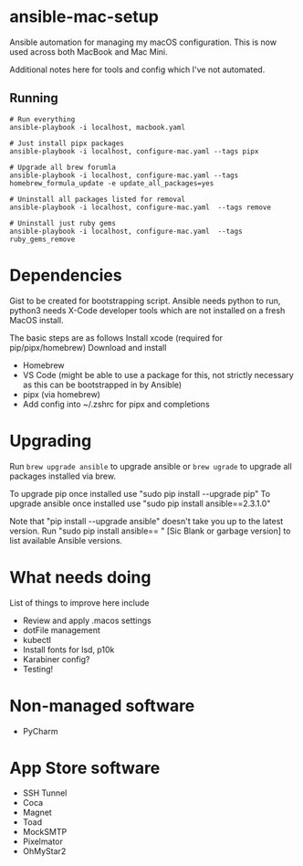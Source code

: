 # ansible-mac-setup

Ansible automation for managing my macOS configuration. This is now used across both MacBook and Mac Mini.

Additional notes here for tools and config which I've not automated.

## Running

```shell
# Run everything
ansible-playbook -i localhost, macbook.yaml

# Just install pipx packages
ansible-playbook -i localhost, configure-mac.yaml --tags pipx

# Upgrade all brew forumla
ansible-playbook -i localhost, configure-mac.yaml --tags homebrew_formula_update -e update_all_packages=yes

# Uninstall all packages listed for removal
ansible-playbook -i localhost, configure-mac.yaml  --tags remove

# Uninstall just ruby gems
ansible-playbook -i localhost, configure-mac.yaml  --tags ruby_gems_remove
```

# Dependencies

Gist to be created for bootstrapping script. Ansible needs python to run, python3 needs X-Code developer tools which are not installed on a fresh MacOS install.

The basic steps are as follows
Install xcode (required for pip/pipx/homebrew)
Download and install
  - Homebrew
  - VS Code (might be able to use a package for this, not strictly necessary as this can be bootstrapped in by Ansible)
  - pipx (via homebrew)
  - Add config into ~/.zshrc for pipx and completions

# Upgrading

Run `brew upgrade ansible` to upgrade ansible or `brew ugrade` to upgrade all packages installed via brew.


To upgrade pip once installed use "sudo pip install --upgrade pip"
To upgrade ansible once installed use "sudo pip install ansible==2.3.1.0"

Note that "pip install --upgrade ansible" doesn't take you up to the latest version.
Run "sudo pip install ansible== " [Sic Blank or garbage version] to list available
Ansible versions.

# What needs doing

List of things to improve here include

* Review and apply .macos settings
* dotFile management
* kubectl
* Install fonts for lsd, p10k
* Karabiner config?
* Testing!

# Non-managed software

* PyCharm

# App Store software

* SSH Tunnel
* Coca
* Magnet
* Toad
* MockSMTP
* Pixelmator
* OhMyStar2
